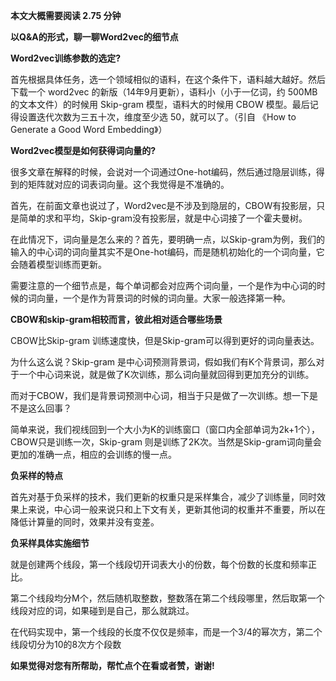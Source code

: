 **本文大概需要阅读 2.75 分钟**

**以Q&A的形式，聊一聊Word2vec的细节点**

**Word2vec训练参数的选定?**

首先根据具体任务，选一个领域相似的语料，在这个条件下，语料越大越好。然后下载一个 word2vec 的新版（14年9月更新），语料小（小于一亿词，约 500MB 的文本文件）的时候用 Skip-gram 模型，语料大的时候用 CBOW 模型。最后记得设置迭代次数为三五十次，维度至少选 50，就可以了。（引自 《How to Generate a Good Word Embedding》）

**Word2vec模型是如何获得词向量的?**

很多文章在解释的时候，会说对一个词通过One-hot编码，然后通过隐层训练，得到的矩阵就对应的词表词向量。这个我觉得是不准确的。

首先，在前面文章也说过了，Word2vec是不涉及到隐层的，CBOW有投影层，只是简单的求和平均，Skip-gram没有投影层，就是中心词接了一个霍夫曼树。

在此情况下，词向量是怎么来的？首先，要明确一点，以Skip-gram为例，我们的输入的中心词的词向量其实不是One-hot编码，而是随机初始化的一个词向量，它会随着模型训练而更新。

需要注意的一个细节点是，每个单词都会对应两个词向量，一个是作为中心词的时候的词向量，一个是作为背景词的时候的词向量。大家一般选择第一种。

**CBOW和skip-gram相较而言，彼此相对适合哪些场景**

CBOW比Skip-gram 训练速度快，但是Skip-gram可以得到更好的词向量表达。

为什么这么说？Skip-gram 是中心词预测背景词，假如我们有K个背景词，那么对于一个中心词来说，就是做了K次训练，那么词向量就回得到更加充分的训练。

而对于CBOW，我们是背景词预测中心词，相当于只是做了一次训练。想一下是不是这么回事？

简单来说，我们视线回到一个大小为K的训练窗口（窗口内全部单词为2k+1个），CBOW只是训练一次，Skip-gram 则是训练了2K次。当然是Skip-gram词向量会更加的准确一点，相应的会训练的慢一点。

**负采样的特点**

首先对基于负采样的技术，我们更新的权重只是采样集合，减少了训练量，同时效果上来说，中心词一般来说只和上下文有关，更新其他词的权重并不重要，所以在降低计算量的同时，效果并没有变差。

**负采样具体实施细节**

就是创建两个线段，第一个线段切开词表大小的份数，每个份数的长度和频率正比。

第二个线段均分M个，然后随机取整数，整数落在第二个线段哪里，然后取第一个线段对应的词，如果碰到是自己，那么就跳过。

在代码实现中，第一个线段的长度不仅仅是频率，而是一个3/4的幂次方，第二个线段切分为10的8次方个段数

**如果觉得对您有所帮助，帮忙点个在看或者赞，谢谢!**